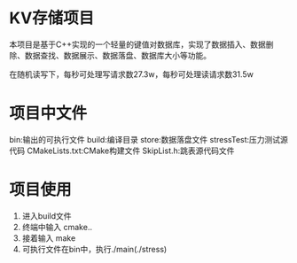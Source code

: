 # KV存储项目
本项目是基于C++实现的一个轻量的键值对数据库，实现了数据插入、数据删除、数据查找、数据展示、数据落盘、数据库大小等功能。

在随机读写下，每秒可处理写请求数27.3w，每秒可处理读请求数31.5w

# 项目中文件
bin:输出的可执行文件
build:编译目录
store:数据落盘文件
stressTest:压力测试源代码
CMakeLists.txt:CMake构建文件
SkipList.h:跳表源代码文件


# 项目使用
1. 进入build文件
2. 终端中输入 cmake..
3. 接着输入 make
4. 可执行文件在bin中，执行./main(./stress)

